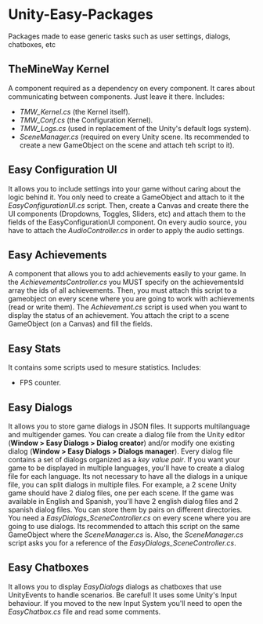 # Unity-Easy-Packages
Packages made to ease generic tasks such as user settings, dialogs, chatboxes, etc

## TheMineWay Kernel
A component required as a dependency on every component. It cares about communicating between components. Just leave it there.
Includes:
- *TMW_Kernel.cs* (the Kernel itself).
- *TMW_Conf.cs* (the Configuration Kernel).
- *TMW_Logs.cs* (used in replacement of the Unity's default logs system).
- *SceneManager.cs* (required on every Unity scene. Its recommended to create a new GameObject on the scene and attach teh script to it).

## Easy Configuration UI
It allows you to include settings into your game without caring about the logic behind it. You only need to create a GameObject and attach to it the *EasyConfigurationUI.cs* script. Then, create a Canvas and create there the UI components (Dropdowns, Toggles, Sliders, etc) and attach them to the fields of the EasyConfigurationUI component.
On every audio source, you have to attach the *AudioController.cs* in order to apply the audio settings.

## Easy Achievements
A component that allows you to add achievements easily to your game.
In the *AchievementsController.cs* you MUST specify on the achievementsId array the ids of all achievements. Then, you must attach this script to a gameobject on every scene where you are going to work with achievements (read or write them).
The *Achievement.cs* script is used when you want to display the status of an achievement. You attach the cript to a scene GameObject (on a Canvas) and fill the fields.

## Easy Stats
It contains some scripts used to mesure statistics.
Includes:
- FPS counter.

## Easy Dialogs
It allows you to store game dialogs in JSON files. It supports multilanguage and multigender games. You can create a dialog file from the Unity editor (**Window > Easy Dialogs > Dialog creator**) and/or modify one existing dialog (**Window > Easy Dialogs > Dialogs manager**).
Every dialog file contains a set of dialogs organized as a *key value pair*. If you want your game to be displayed in multiple languages, you'll have to create a dialog file for each language.
Its not necessary to have all the dialogs in a unique file, you can split dialogs in multiple files. For example, a 2 scene Unity game should have 2 dialog files, one per each scene. If the game was available in English and Spanish, you'll have 2 english dialog files and 2 spanish dialog files. You can store them by pairs on different directories.
You need a *EasyDialogs_SceneController.cs* on every scene where you are going to use dialogs. Its recommended to attach this script on the same GameObject where the *SceneManager.cs* is. Also, the *SceneManager.cs* script asks you for a reference of the *EasyDialogs_SceneController.cs*.

## Easy Chatboxes
It allows you to display *EasyDialogs* dialogs as chatboxes that use UnityEvents to handle scenarios.
Be careful! It uses some Unity's Input behaviour. If you moved to the new Input System you'll need to open the *EasyChatbox.cs* file and read some comments.
